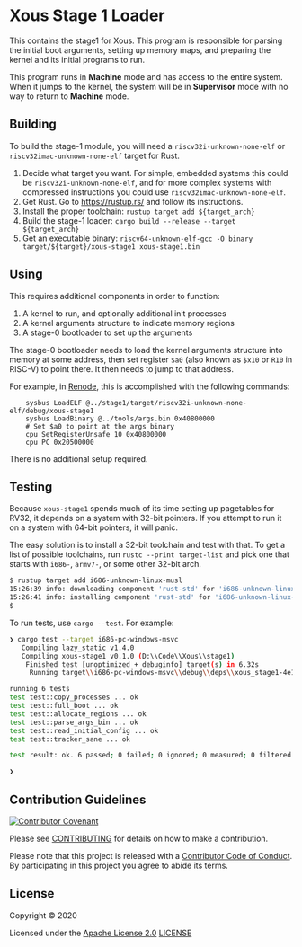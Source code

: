 # Xous Stage 1 Loader

This contains the stage1 for Xous.  This program is responsible for
parsing the initial boot arguments, setting up memory maps, and
preparing the kernel and its initial programs to run.

This program runs in **Machine** mode and has access to the entire
system.  When it jumps to the kernel, the system will be in
**Supervisor** mode with no way to return to **Machine** mode.

## Building

To build the stage-1 module, you will need a `riscv32i-unknown-none-elf`
or `riscv32imac-unknown-none-elf` target for Rust.

1. Decide what target you want.  For simple, embedded systems this could
   be `riscv32i-unknown-none-elf`, and for more complex systems with
   compressed instructions you could use `riscv32imac-unknown-none-elf`.
2. Get Rust.  Go to https://rustup.rs/ and follow its instructions.
3. Install the proper toolchain: `rustup target add ${target_arch}`
4. Build the stage-1 loader: `cargo build --release --target
   ${target_arch}`
5. Get an executable binary: `riscv64-unknown-elf-gcc -O binary
   target/${target}/xous-stage1 xous-stage1.bin`

## Using

This requires additional components in order to function:

1. A kernel to run, and optionally additional init processes
2. A kernel arguments structure to indicate memory regions
3. A stage-0 bootloader to set up the arguments

The stage-0 bootloader needs to load the kernel arguments structure into
memory at some address, then set register `$a0` (also known as `$x10` or
`R10` in RISC-V) to point there.  It then needs to jump to that address.

For example, in [Renode](https://github.com/renode/renode/), this is
accomplished with the following commands:

```
    sysbus LoadELF @../stage1/target/riscv32i-unknown-none-elf/debug/xous-stage1
    sysbus LoadBinary @../tools/args.bin 0x40800000
    # Set $a0 to point at the args binary
    cpu SetRegisterUnsafe 10 0x40800000
    cpu PC 0x20500000
```

There is no additional setup required.

## Testing

Because `xous-stage1` spends much of its time setting up pagetables for
RV32, it depends on a system with 32-bit pointers.  If you attempt to
run it on a system with 64-bit pointers, it will panic.

The easy solution is to install a 32-bit toolchain and test with that.
To get a list of possible toolchains, run `rustc --print target-list`
and pick one that starts with `i686-`, `armv7-`, or some other 32-bit
arch.

```sh
$ rustup target add i686-unknown-linux-musl
15:26:39 info: downloading component 'rust-std' for 'i686-unknown-linux-musl'
15:26:41 info: installing component 'rust-std' for 'i686-unknown-linux-musl'
$
```

To run tests, use `cargo --test`.  For example:

```sh
❯ cargo test --target i686-pc-windows-msvc
   Compiling lazy_static v1.4.0
   Compiling xous-stage1 v0.1.0 (D:\\Code\\Xous\\stage1)
    Finished test [unoptimized + debuginfo] target(s) in 6.32s
     Running target\\i686-pc-windows-msvc\\debug\\deps\\xous_stage1-4e16f995c7c21520.exe

running 6 tests
test test::copy_processes ... ok
test test::full_boot ... ok
test test::allocate_regions ... ok
test test::parse_args_bin ... ok
test test::read_initial_config ... ok
test test::tracker_sane ... ok

test result: ok. 6 passed; 0 failed; 0 ignored; 0 measured; 0 filtered out

❯
```

## Contribution Guidelines

[![Contributor
Covenant](https://img.shields.io/badge/Contributor%20Covenant-v2.0%20adopted-ff69b4.svg)](../CODE_OF_CONDUCT.md)

Please see [CONTRIBUTING](../CONTRIBUTING.md) for details on how to make a
contribution.

Please note that this project is released with a [Contributor Code of
Conduct](../CODE_OF_CONDUCT.md). By participating in this project you agree
to abide its terms.

## License

Copyright © 2020

Licensed under the [Apache License
2.0](http://opensource.org/licenses/Apache-2.0) [LICENSE](LICENSE)
